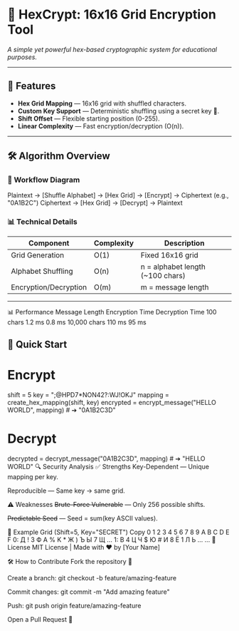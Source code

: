 # 🔐 HexCrypt: 16x16 Grid Encryption Tool

*A simple yet powerful hex-based cryptographic system for educational purposes.*

---

## 🌟 Features
- **Hex Grid Mapping** — 16x16 grid with shuffled characters.
- **Custom Key Support** — Deterministic shuffling using a secret key 🔑.
- **Shift Offset** — Flexible starting position (0-255).
- **Linear Complexity** — Fast encryption/decryption (O(n)).

---

## 🛠️ Algorithm Overview

### 🔄 Workflow Diagram
Plaintext → [Shuffle Alphabet] → [Hex Grid] → [Encrypt] → Ciphertext (e.g., "0A1B2C")
Ciphertext → [Hex Grid] → [Decrypt] → Plaintext

### 📊 Technical Details
| Component           | Complexity | Description                          |
|---------------------|------------|--------------------------------------|
| Grid Generation     | O(1)       | Fixed 16x16 grid                     |
| Alphabet Shuffling  | O(n)       | n = alphabet length (~100 chars)     |
| Encryption/Decryption | O(m)     | m = message length                   |

---

📊 Performance
Message Length	Encryption Time	Decryption Time
100 chars	         1.2 ms	       0.8 ms
10,000 chars	      110 ms	       95 ms

## 🚀 Quick Start

# Encrypt
shift = 5
key = ";@HPD7*NON42?:WJ!OKJ"
mapping = create_hex_mapping(shift, key)
encrypted = encrypt_message("HELLO WORLD", mapping)  # ➔ "0A1B2C3D"

# Decrypt
decrypted = decrypt_message("0A1B2C3D", mapping)    # ➔ "HELLO WORLD"
🔍 Security Analysis
✅ Strengths
Key-Dependent — Unique mapping per key.

Reproducible — Same key → same grid.

⚠️ Weaknesses
~~Brute-Force Vulnerable~~ — Only 256 possible shifts.

~~Predictable Seed~~ — Seed = sum(key ASCII values).

🎨 Example Grid (Shift=5, Key="SECRET")
Copy
   0 1 2 3 4 5 6 7 8 9 A B C D E F
0: Д ! 3 Ф A % K * Ж ) Ъ Ы 7 Щ ...
1: B 4 Ц Ч $ Ю # И 8 Ё 1 Л Ь ...
...
📜 License
MIT License | Made with ❤️ by [Your Name]

🛠️ How to Contribute
Fork the repository 🍴

Create a branch: git checkout -b feature/amazing-feature

Commit changes: git commit -m "Add amazing feature"

Push: git push origin feature/amazing-feature

Open a Pull Request 🌟
